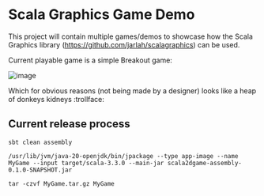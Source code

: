 # Scala Graphics Game Demo

This project will contain multiple games/demos to showcase how the Scala Graphics library (https://github.com/jarlah/scalagraphics) can be used.

Current playable game is a simple Breakout game:

![image](https://github.com/jarlah/scalagraphics-demo/assets/404102/d793f84a-8ff1-4110-85ea-588c4083c979)

Which for obvious reasons (not being made by a designer) looks like a heap of donkeys kidneys :trollface:

## Current release process

`sbt clean assembly`

`/usr/lib/jvm/java-20-openjdk/bin/jpackage --type app-image --name MyGame --input target/scala-3.3.0 --main-jar scala2dgame-assembly-0.1.0-SNAPSHOT.jar`

`tar -czvf MyGame.tar.gz MyGame`
